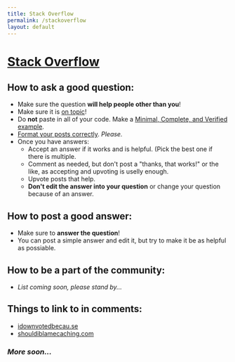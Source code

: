 ```yaml
---
title: Stack Overflow
permalink: /stackoverflow
layout: default
---
```


# [Stack Overflow][stackoverflow]

## How to ask a good question:
 - Make sure the question **will help people other than you**!
 - Make sure it is [on topic][on-topic]!
 - Do **not** paste in all of your code. Make a [Minimal, Complete, and Verified example][mcve].
 - [Format your posts correctly][formatting]. *Please.*
 - Once you have answers:
   - Accept an answer if it works and is helpful. (Pick the best one if there is multiple.
   - Comment as needed, but don't post a "thanks, that works!" or the like, as accepting and upvoting is uselly enough.
   - Upvote posts that help.
   - **Don't edit the answer into your question** or change your question because of an answer.
 
## How to post a good answer:
 - Make sure to **answer the question**!
 - You can post a simple answer and edit it, but try to make it be as helpful as possiable.

## How to be a part of the community:
 - *List coming soon, please stand by...*

## Things to link to in comments:
 - [idownvotedbecau.se](http://idownvotedbecau.se)
 - [shouldiblamecaching.com](http://shouldiblamecaching.com)

### *More soon...*

   [stackoverflow]: https://stackoverflow.com
   [on-topic]: https://stackoverflow.com/help/on-topic
   [mcve]: https://stackoverflow.com/help/mcve
   [formatting]: https://stackoverflow.com/help/formatting
